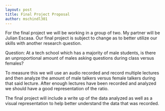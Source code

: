```yaml
---
layout: post
title: Final Project Proposal
author: mschindl301
---
```


For the final project we will be working in a group of two. My partner will be Julian Escasa. Our final project is subject to change as to better utilize our skills with another research question. 

Question:
At a tech school which has a majority of male students, is there an unproportional amount of males asking questions during class versus females?

To measure this we will use an audio recorded and record multiple lectures and then analyze the amount of male talkers versus female talkers during that said lecture. After enough lectures have been recorded and analyzed we should have a good representation of the ratio.

The final project will include a write up of the data analyzed as well as a visual representation to help better understand the data that was recorded.
